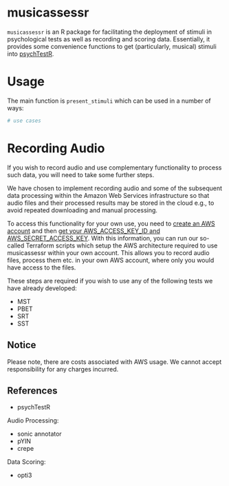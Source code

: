 # musicassessr

`musicassessr` is an R package for facilitating the deployment of stimuli in psychological tests as well as recording and scoring data. Essentially, it provides some convenience functions to get (particularly, musical) stimuli into [psychTestR](https://pmcharrison.github.io/psychTestR/).

# Usage

The main function is `present_stimuli` which can be used in a number of ways:

``` r
# use cases
```

# Recording Audio

If you wish to record audio and use complementary functionality to process such data, you will need to take some further steps.

We have chosen to implement recording audio and some of the subsequent data processing within the Amazon Web Services infrastructure so that audio files and their processed results may be stored in the cloud e.g., to avoid repeated downloading and manual processing.

To access this functionality for your own use, you need to [create an AWS account](https://aws.amazon.com/resources/create-account/) and then [get your AWS_ACCESS_KEY_ID and AWS_SECRET_ACCESS_KEY](https://docs.aws.amazon.com/sdk-for-javascript/v2/developer-guide/getting-your-credentials.html). With this information, you can run our so-called Terraform scripts which setup the AWS architecture required to use musicassessr within your own account. This allows you to record audio files, process them etc. in your own AWS account, where only you would have access to the files.

These steps are required if you wish to use any of the following tests we have already developed:

- MST
- PBET
- SRT
- SST

## Notice

Please note, there are costs associated with AWS usage. We cannot accept responsibility for any charges incurred.

## References

- psychTestR

Audio Processing:
- sonic annotator
- pYIN
- crepe

Data Scoring:
- opti3
